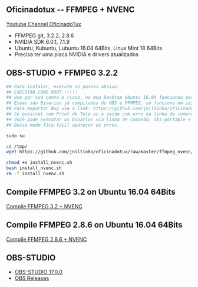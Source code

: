 ## Oficinadotux -- FFMPEG + NVENC
[Youtube Channel OficinadoTux](https://www.youtube.com/channel/UCfh_Dbh1LrqGVJQ1k2f6DgQ)

 - FFMPEG git, 3.2.2, 2.8.6
 - NVIDIA SDK 6.0.1, 7.1.9
 - Ubuntu, Kubuntu, Lubuntu 16.04 64Bits, Linux Mint 18 64Bits
 - Precisa ter uma placa NVIDIA e drivers atualizados


## OBS-STUDIO + FFMPEG 3.2.2

```bash
## Para Instalar, execute os passos abaixo:
## EXECUTAR COMO ROOT !!!!!
## Use por sua conta e risco, no meu Desktop Ubuntu 16.04 funcionou perfeitamente.
## Esses são Binarios já compilados do OBS e FFMPEG, só funciona em sistemas 64Bits.
## Para Reportar Bug use o link: https://github.com/jniltinho/oficinadotux/issues.
## Se possivel com Print de Tela ou a saida com erro na linha de comando.
## Você pode executar os binarios via linha de comando: obs-portable e ffmpeg.
## Desse modo fica facil aparecer os erros.

sudo su

cd /tmp/
wget https://github.com/jniltinho/oficinadotux/raw/master/ffmpeg_nvenc/install_nvenc.sh

chmod +x install_nvenc.sh
bash install_nvenc.sh
rm -f install_nvenc.sh


```



## Compile FFMPEG 3.2 on Ubuntu 16.04 64Bits

[Compile FFMPEG 3.2 + NVENC](https://gist.github.com/jniltinho/9273dc133796062c13ca739d17862125)


## Compile FFMPEG 2.8.6 on Ubuntu 16.04 64Bits

[Compile FFMPEG 2.8.6 + NVENC](https://gist.github.com/jniltinho/96bb45bec18a90d0d33448ee67c28cc7)


## OBS-STUDIO

 - [OBS-STUDIO 17.0.0](https://github.com/jp9000/obs-studio/wiki/Install-Instructions#manually-compiling-on-debian-based-distros)
 - [OBS Releases](https://github.com/jp9000/obs-studio/releases)
